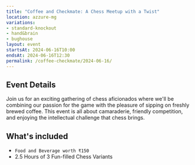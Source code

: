 ```yaml
---
title: "Coffee and Checkmate: A Chess Meetup with a Twist"
location: azzure-mg
variations:
- standard-knockout
- hand&brain
- bughouse
layout: event
startsAt: 2024-06-16T10:00
endsAt: 2024-06-16T12:30
permalink: /coffee-checkmate/2024-06-16/
---
```

## Event Details

Join us for an exciting gathering of chess aficionados where we'll be
combining our passion for the game with the pleasure of sipping on freshly
brewed coffee. This event is all about camaraderie, friendly competition, and
enjoying the intellectual challenge that chess brings.

## What's included
- `Food and Beverage worth ₹150`
- 2.5 Hours of 3 Fun-filled Chess Variants